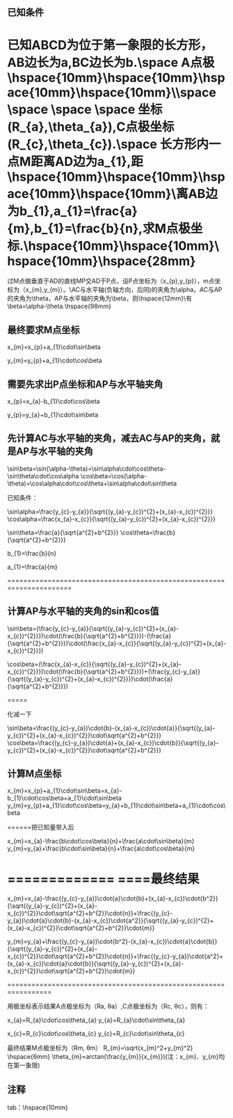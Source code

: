 ## 已知条件

已知ABCD为位于第一象限的长方形，AB边长为a,BC边长为b.\space A点极\hspace{10mm}\hspace{10mm}\hspace{10mm}\hspace{10mm}\\\space \space \space \space 坐标(R_{a},\theta_{a}),C点极坐标(R_{c},\theta_{c}).\space 长方形内一点M距离AD边为a_{1},距\hspace{10mm}\hspace{10mm}\hspace{10mm}\hspace{10mm}\\离AB边为b_{1},a_{1}=\frac{a}{m},b_{1}=\frac{b}{n},求M点极坐标.\hspace{10mm}\hspace{10mm}\hspace{10mm}\hspace{28mm}
=========

过M点做垂直于AD的直线MP交AD于P点，设P点坐标为（x_{p},y_{p}），m点坐标为（x_{m},y_{m}）。\\AC与水平轴(负轴方向，后同)的夹角为\alpha，AC与AP的夹角为\theta，AP与水平轴的夹角为\beta，则\hspace{12mm}\\有\beta=\alpha-\theta.\hspace{98mm}






## 最终要求M点坐标

x_{m}=x_{p}+a_{1}\cdot\sin\beta

y_{m}=y_{p}+a_{1}\cdot\cos\beta


## 需要先求出P点坐标和AP与水平轴夹角


x_{p}=x_{a}-b_{1}\cdot\cos\beta

y_{p}=y_{a}+b_{1}\cdot\sin\beta



## 先计算AC与水平轴的夹角，减去AC与AP的夹角，就是AP与水平轴的夹角

\sin\beta=\sin(\alpha-\theta)=\sin\alpha\cdot\cos\theta-\sin\theta\cdot\cos\alpha
\cos\beta=\cos(\alpha-\theta)=\cos\alpha\cdot\cos\theta+\sin\alpha\cdot\sin\theta



已知条件：

\sin\alpha=\frac{y_{c}-y_{a}}{\sqrt{(y_{a}-y_{c})^{2}+(x_{a}-x_{c})^{2}}}
\cos\alpha=\frac{x_{a}-x_{c}}{\sqrt{(y_{a}-y_{c})^{2}+(x_{a}-x_{c})^{2}}}

\sin\theta=\frac{a}{\sqrt{a^{2}+b^{2}}}
\cos\theta=\frac{b}{\sqrt{a^{2}+b^{2}}}

b_{1}=\frac{b}{n}

a_{1}=\frac{a}{m}




======================================================================


## 计算AP与水平轴的夹角的sin和cos值

\sin\beta=(\frac{y_{c}-y_{a}}{\sqrt{(y_{a}-y_{c})^{2}+(x_{a}-x_{c})^{2}}})\cdot(\frac{b}{\sqrt{a^{2}+b^{2}}})-(\frac{a}{\sqrt{a^{2}+b^{2}}})\cdot(\frac{x_{a}-x_{c}}{\sqrt{(y_{a}-y_{c})^{2}+(x_{a}-x_{c})^{2}}})


\cos\beta=(\frac{x_{a}-x_{c}}{\sqrt{(y_{a}-y_{c})^{2}+(x_{a}-x_{c})^{2}}})\cdot(\frac{b}{\sqrt{a^{2}+b^{2}}})+(\frac{y_{c}-y_{a}}{\sqrt{(y_{a}-y_{c})^{2}+(x_{a}-x_{c})^{2}}})\cdot(\frac{a}{\sqrt{a^{2}+b^{2}}})


=====

化减一下

\sin\beta=\frac{(y_{c}-y_{a})\cdot{b}-(x_{a}-x_{c})\cdot{a}}{\sqrt{(y_{a}-y_{c})^{2}+(x_{a}-x_{c})^{2}}\cdot\sqrt{a^{2}+b^{2}}}
\cos\beta=\frac{(y_{c}-y_{a})\cdot{a}+(x_{a}-x_{c})\cdot{b}}{\sqrt{(y_{a}-y_{c})^{2}+(x_{a}-x_{c})^{2}}\cdot\sqrt{a^{2}+b^{2}}}





## 计算M点坐标

x_{m}=x_{p}+a_{1}\cdot\sin\beta=x_{a}-b_{1}\cdot\cos\beta+a_{1}\cdot\sin\beta
y_{m}=y_{p}+a_{1}\cdot\cos\beta=y_{a}+b_{1}\cdot\sin\beta+a_{1}\cdot\cos\beta


======把已知量带入后

x_{m}=x_{a}-\frac{b\cdot\cos\beta}{n}+\frac{a\cdot\sin\beta}{m}
y_{m}=y_{a}+\frac{b\cdot\sin\beta}{n}+\frac{a\cdot\cos\beta}{m}

=============
====最终结果
=============

x_{m}=x_{a}-\frac{(y_{c}-y_{a})\cdot{a}\cdot{b}+(x_{a}-x_{c})\cdot{b^2}}{\sqrt{(y_{a}-y_{c})^{2}+(x_{a}-x_{c})^{2}}\cdot\sqrt{a^{2}+b^{2}}\cdot{n}}+\frac{(y_{c}-y_{a})\cdot{a}\cdot{b}-(x_{a}-x_{c})\cdot{a^2}}{\sqrt{(y_{a}-y_{c})^{2}+(x_{a}-x_{c})^{2}}\cdot\sqrt{a^{2}+b^{2}}\cdot{m}}

y_{m}=y_{a}+\frac{(y_{c}-y_{a})\cdot{b^2}-(x_{a}-x_{c})\cdot{a}\cdot{b}}{\sqrt{(y_{a}-y_{c})^{2}+(x_{a}-x_{c})^{2}}\cdot\sqrt{a^{2}+b^{2}}\cdot{n}}+\frac{(y_{c}-y_{a})\cdot{a^2}+(x_{a}-x_{c})\cdot{a}\cdot{b}}{\sqrt{(y_{a}-y_{c})^{2}+(x_{a}-x_{c})^{2}}\cdot\sqrt{a^{2}+b^{2}}\cdot{m}}








=================================================================

用极坐标表示结果A点极坐标为（Ra, θa）,C点极坐标为（Rc, θc），则有：


x_{a}=R_{a}\cdot\cos\theta_{a}
y_{a}=R_{a}\cdot\sin\theta_{a}


x_{c}=R_{c}\cdot\cos\theta_{c}
y_{c}=R_{c}\cdot\sin\theta_{c}



最终结果M点极坐标为（Rm, θm）
R_{m}=\sqrt{x_{m}^2+y_{m}^2}
\hspace{6mm}
\theta_{m}=arctan(\frac{y_{m}}{x_{m}})(注：x_{m}、y_{m}均在第一象限)








## 注释

tab：\hspace{10mm}



















































